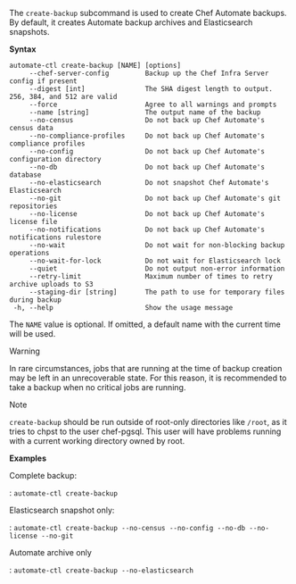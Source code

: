 The `create-backup` subcommand is used to create Chef Automate backups.
By default, it creates Automate backup archives and Elasticsearch
snapshots.

**Syntax**

```none
automate-ctl create-backup [NAME] [options]
     --chef-server-config         Backup up the Chef Infra Server config if present
     --digest [int]               The SHA digest length to output. 256, 384, and 512 are valid
     --force                      Agree to all warnings and prompts
     --name [string]              The output name of the backup
     --no-census                  Do not back up Chef Automate's census data
     --no-compliance-profiles     Do not back up Chef Automate's compliance profiles
     --no-config                  Do not back up Chef Automate's configuration directory
     --no-db                      Do not back up Chef Automate's database
     --no-elasticsearch           Do not snapshot Chef Automate's Elasticsearch
     --no-git                     Do not back up Chef Automate's git repositories
     --no-license                 Do not back up Chef Automate's license file
     --no-notifications           Do not back up Chef Automate's notifications rulestore
     --no-wait                    Do not wait for non-blocking backup operations
     --no-wait-for-lock           Do not wait for Elasticsearch lock
     --quiet                      Do not output non-error information
     --retry-limit                Maximum number of times to retry archive uploads to S3
     --staging-dir [string]       The path to use for temporary files during backup
 -h, --help                       Show the usage message
```

The `NAME` value is optional. If omitted, a default name with the
current time will be used.

<div class="admonition-warning">

<p class="admonition-warning-title">Warning</p>

<div class="admonition-warning-text">

In rare circumstances, jobs that are running at the time of backup
creation may be left in an unrecoverable state. For this reason, it is
recommended to take a backup when no critical jobs are running.

</div>

</div>

<div class="admonition-note">

<p class="admonition-note-title">Note</p>

<div class="admonition-note-text">

`create-backup` should be run outside of root-only directories like
`/root`, as it tries to chpst to the user chef-pgsql. This user will
have problems running with a current working directory owned by root.

</div>

</div>

**Examples**

Complete backup:

:   `automate-ctl create-backup`

Elasticsearch snapshot only:

:   `automate-ctl create-backup --no-census --no-config --no-db --no-license --no-git`

Automate archive only

:   `automate-ctl create-backup --no-elasticsearch`
